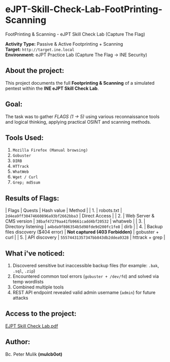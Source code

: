 # eJPT-Skill-Check-Lab-FootPrinting-Scanning
FootPrinting &amp; Scanning - eJPT Skill Check Lab (Capture The Flag)

**Activity Type:** Passive & Active Footprinting + Scanning  
**Target:** `http://target.ine.local`  
**Environment:** eJPT Practice Lab (Capture The Flag → INE Security)


## About the project:

This project documents the full **Footprinting & Scanning** of a simulated pentest within the **INE eJPT Skill Check Lab**.  

## Goal: 

The task was to gather *FLAGS (1 → 5)* using various reconnaissance tools and logical thinking, applying practical OSINT and scanning methods.


## Tools Used:

1. `Mozilla Firefox (Manual browsing)`
2. `Gobuster`
3. `DIRB`
4. `HTTrack`
5. `WhatWeb`
6. `Wget / Curl`
7. `Grep; md5sum`


## Results of Flags:

| Flags | Quests                              | Hash value                         | Method          |
|   1.  | robots.txt                          | `2d4ea9ff30474660896a93bf2662bba3` | Direct Access   | 
|   2.  | Web Server & CMS version            | `38baf47279aa41fb9661cadd4bf20532` | whatweb         |
|   3.  | Directory listening                 | `a4bda9f806354b5d98fde9d200fc1fe8` | dirb            |
|   4.  | Backup files discovery ($404 error) | **Not captured (403 Forbidden)**   | gobuster + curl |
|   5.  | API discovery                       | `55574431357347bb843db2ddea9328`   | httrack + grep  |



## What i've noticed:

1. Discovered sensitive but inaccessible backup files (for example: `.bak`, `.sql`, `.zip`)
2. Encountered common tool errors (`gobuster + /dev/fd`) and solved via temp wordlists
3. Combined multiple tools
4. REST API endpoint revealed valid admin username (`admin`) for future attacks


## Access to the project:

[EJPT Skill Check Lab.pdf](./EJPT%20Skill%20Check%20Lab.pdf)

## Author:

Bc. Peter Mulik **(mulcb0ot)**
